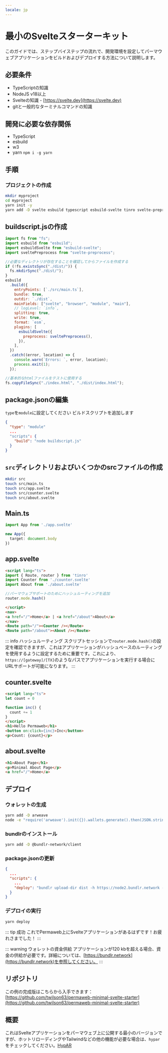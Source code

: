 ```yaml
---
locale: jp
---
```

# 最小のSvelteスターターキット

このガイドでは、ステップバイステップの流れで、開発環境を設定してパーマウェブアプリケーションをビルドおよびデプロイする方法について説明します。

## 必要条件

* TypeScriptの知識
* NodeJS v18以上
* Svelteの知識 - [https://svelte.dev](https://svelte.dev)
* gitと一般的なターミナルコマンドの知識

## 開発に必要な依存関係

* TypeScript
* esbuild
* w3
* yarn `npm i -g yarn`

## 手順

### プロジェクトの作成

```sh
mkdir myproject
cd myproject
yarn init -y
yarn add -D svelte esbuild typescript esbuild-svelte tinro svelte-preprocess
```

## buildscript.jsの作成

```js
import fs from "fs";
import esbuild from "esbuild";
import esbuildSvelte from "esbuild-svelte";
import sveltePreprocess from "svelte-preprocess";

//必要なディレクトリが存在することを確認してからファイルを作成する
if (!fs.existsSync("./dist/")) {
  fs.mkdirSync("./dist/");
}
esbuild
  .build({
    entryPoints: [`./src/main.ts`],
    bundle: true,
    outdir: `./dist`,
    mainFields: ["svelte", "browser", "module", "main"],
    // logLevel: `info`,
    splitting: true,
    write: true,
    format: `esm`,
    plugins: [
      esbuildSvelte({
        preprocess: sveltePreprocess(),
      }),
    ],
  })
  .catch((error, location) => {
    console.warn(`Errors: `, error, location);
    process.exit(1);
  });

//基本的なhtmlファイルをテストに使用する
fs.copyFileSync("./index.html", "./dist/index.html");

```


## package.jsonの編集

`type`を`module`に設定してください
ビルドスクリプトを追加します

```json
{
  "type": "module"
  ...
  "scripts": {
    "build": "node buildscript.js"
  }
}
```

## `src`ディレクトリおよびいくつかのsrcファイルの作成

```sh
mkdir src
touch src/main.ts
touch src/app.svelte
touch src/counter.svelte
touch src/about.svelte
```

## Main.ts

```ts
import App from './app.svelte'

new App({
  target: document.body
})
```

## app.svelte

```html
<script lang="ts">
import { Route, router } from 'tinro'
import Counter from './counter.svelte'
import About from './about.svelte'

//パーマウェブサポートのためにハッシュルーティングを追加
router.mode.hash()

</script>
<nav>
<a href="/">Home</a> | <a href="/about">About</a>
</nav>
<Route path="/"><Counter /></Route>
<Route path="/about"><About /></Route>
```

::: info ハッシュルーティング
スクリプトセッションで`router.mode.hash()`の設定を確認できますが、これはアプリケーションがハッシュベースのルーティングを使用するように設定するために重要です。これにより、`https://[gateway]/[TX]`のようなパスでアプリケーションを実行する場合にURLサポートが可能になります。
:::


## counter.svelte

```html
<script lang="ts">
let count = 0

function inc() {
  count += 1
}
</script>
<h1>Hello Permaweb</h1>
<button on:click={inc}>Inc</button>
<p>Count: {count}</p>
```

## about.svelte

```html
<h1>About Page</h1>
<p>Minimal About Page</p>
<a href="/">Home</a>
```

## デプロイ 

### ウォレットの生成

```sh
yarn add -D arweave
node -e "require('arweave').init({}).wallets.generate().then(JSON.stringify).then(console.log.bind(console))" > wallet.json
```

### bundlrのインストール

```sh
yarn add -D @bundlr-network/client
```

### package.jsonの更新

```json
{
  ...
  "scripts": {
    ...
    "deploy": "bundlr upload-dir dist -h https://node2.bundlr.network --wallet ./wallet.json -c arweave --index-file index.html --no-confirmation"
  }
}
```

### デプロイの実行

```sh
yarn deploy
```

::: tip 成功 
これでPermaweb上にSvelteアプリケーションがあるはずです！お疲れさまでした！
:::

::: warning ウォレットの資金供給
アプリケーションが120 kbを超える場合、資金の供給が必要です。詳細については、[https://bundlr.network](https://bundlr.network)を参照してください。
:::

## リポジトリ

この例の完成版はこちらから入手できます：[https://github.com/twilson63/permaweb-minimal-svelte-starter](https://github.com/twilson63/permaweb-minimal-svelte-starter)

## 概要

これはSvelteアプリケーションをパーマウェブ上に公開する最小のバージョンですが、ホットリローディングやTailwindなどの他の機能が必要な場合は、`hypar`をチェックしてください。[HypAR](https://github.com/twilson63/hypar)